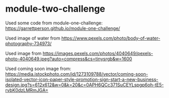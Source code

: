 # module-two-challenge

Used some code from module-one-challenge: https://garrettperson.github.io/module-one-challenge/

Used image of water from https://www.pexels.com/photo/body-of-water-photography-734973/ 

Used image from https://images.pexels.com/photos/4040649/pexels-photo-4040649.jpeg?auto=compress&cs=tinysrgb&w=1600

Used coming soon image from: https://media.istockphoto.com/id/1273109788/vector/coming-soon-isolated-vector-icon-paper-style-promotion-sign-start-a-new-business-design.jpg?s=612x612&w=0&k=20&c=0APH6QCc371SuCEYLspgp6oh-tE5-rvbK0dzLMRmJGA=

